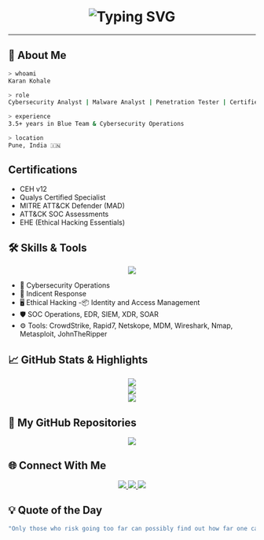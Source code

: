 <!-- Hacker Terminal Animation Start -->
<h1 align="center">
  <img src="https://readme-typing-svg.herokuapp.com?font=Fira+Code&size=24&duration=3000&pause=1000&color=00FF00&center=true&vCenter=true&width=700&lines=Hey+there+%F0%9F%91%8B+I'm+Karan+Kohale;Cybersecurity+Engineer+%7C+CISO+%7C+Ethical+Hacker;Welcome+to+my+Digital+Lab+%F0%9F%92%BB;Explore+My+Work+Below" alt="Typing SVG" />
</h1>

---

## 🧠 About Me

```bash
> whoami
Karan Kohale

> role
Cybersecurity Analyst | Malware Analyst | Penetration Tester | Certified Ethical Hacker

> experience
3.5+ years in Blue Team & Cybersecurity Operations

> location
Pune, India 🇮🇳
```
## Certifications
- CEH v12
- Qualys Certified Specialist
- MITRE ATT&CK Defender (MAD)
- ATT&CK SOC Assessments
- EHE (Ethical Hacking Essentials)

## 🛠️ Skills & Tools
<p align="center"> <img src="https://skillicons.dev/icons?i=linux,bash,python,git,github,vscode,aws,azure,burpsuite,kali,vim" /> </p>

- 🔐 Cybersecurity Operations
- 🧠 Indicent Response
- 🖥️ Ethical Hacking
 -📦 Identity and Access Management
- 🛡️ SOC Operations, EDR, SIEM, XDR, SOAR
- ⚙️ Tools: CrowdStrike, Rapid7, Netskope, MDM, Wireshark, Nmap, Metasploit, JohnTheRipper

## 📈 GitHub Stats & Highlights

<p align="center">
  <img src="https://github-readme-stats.vercel.app/api?username=karankohale&show_icons=true&theme=radical&hide_border=true" />
  <br/>
  <img src="https://github-readme-streak-stats.herokuapp.com/?user=karankohale&theme=radical&hide_border=true" />
  <br/>
  <img src="https://github-readme-stats.vercel.app/api/top-langs/?username=karankohale&layout=compact&theme=radical&hide_border=true" />
</p>

## 📂 My GitHub Repositories

<p align="center">
  <a href="https://github.com/karankohale?tab=repositories">
    <img src="https://github-readme-profile-repo-list.vercel.app/api/repositories?username=karankohale&theme=dark&hide=stars,forks" />
  </a>
</p>

## 🌐 Connect With Me
<p align="center"> <a href="https://www.linkedin.com/in/karankohale/" target="_blank"> <img src="https://img.shields.io/badge/LinkedIn-0A66C2?style=for-the-badge&logo=linkedin&logoColor=white"/> </a> <a href="https://www.youtube.com/@Anomity" target="_blank"> <img src="https://img.shields.io/badge/Youtube-FF0000?style=for-the-badge&logo=youtube&logoColor=white"/> </a> <a href="https://instagram.com/anomity127001" target="_blank"> <img src="https://img.shields.io/badge/Instagram-E4405F?style=for-the-badge&logo=instagram&logoColor=white"/> </a> </p>

## 💡 Quote of the Day

```bash
"Only those who risk going too far can possibly find out how far one can go." – T.S. Eliot
```

